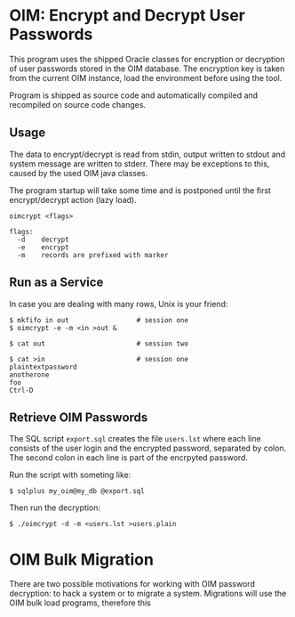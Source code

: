OIM: Encrypt and Decrypt User Passwords
=======================================

This program uses the shipped Oracle classes for encryption or decryption
of user passwords stored in the OIM database.  The encryption key is taken 
from the current OIM instance, load the environment before using the tool.

Program is shipped as source code and automatically compiled and recompiled 
on source code changes.

Usage
-----

The data to encrypt/decrypt is read from stdin, output written to stdout and
system message are written to stderr.  There may be exceptions to this, caused 
by the used OIM java classes.

The program startup will take some time and is postponed until the first
encrypt/decrypt action (lazy load).

    oimcrypt <flags>

    flags:
      -d    decrypt
      -e    encrypt
      -m    records are prefixed with marker



Run as a Service
----------------

In case you are dealing with many rows, Unix is your friend:

    $ mkfifo in out                 # session one
    $ oimcrypt -e -m <in >out &

    $ cat out                       # session two

    $ cat >in                       # session one
    plaintextpassword
    anotherone
    foo
    Ctrl-D


Retrieve OIM Passwords
----------------------

The SQL script `export.sql` creates the file `users.lst` where
each line consists of the user login and the encrypted password,
separated by colon.  The second colon in each line is part of the
encrpyted password.

Run the script with someting like:

    $ sqlplus my_oim@my_db @export.sql

Then run the decryption:

    $ ./oimcrypt -d -m <users.lst >users.plain


OIM Bulk Migration
==================

There are two possible motivations for working with OIM password decryption: to
hack a system or to migrate a system.  Migrations will use the OIM bulk load
programs, therefore this 

